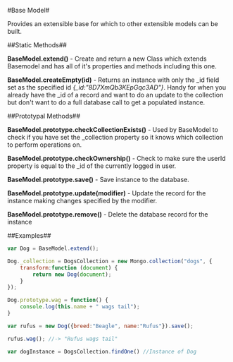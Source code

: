 #Base Model#

Provides an extensible base for which to other extensible models can be built.

##Static Methods##

**BaseModel.extend()** - Create and return a new Class which extends Basemodel and has all of it's properties and methods including this one.

**BaseModel.createEmpty(id)** - Returns an instance with only the _id field set as the specified id *{_id:"8D7XmQb3KEpGqc3AD"}*. Handy for when you already have the _id of a record and want to do an update to the collection but don't want to do a full database call to get a populated instance.

##Prototypal Methods##

**BaseModel.prototype.checkCollectionExists()** - Used by BaseModel to check if you have set the _collection property so it knows which collection to perform operations on.

**BaseModel.prototype.checkOwnership()** - Check to make sure the userId property is equal to the _id of the currently logged in user.

**BaseModel.prototype.save()** - Save instance to the database.

**BaseModel.prototype.update(modifier)** - Update the record for the instance making changes specified by the modifier.

**BaseModel.prototype.remove()** - Delete the database record for the instance

##Examples##

```javascript
var Dog = BaseModel.extend();

Dog._collection = DogsCollection = new Mongo.collection("dogs", {
	transform:function (document) {
    	return new Dog(document);
    }
});

Dog.prototype.wag = function() {
	console.log(this.name + " wags tail");
}

var rufus = new Dog({breed:"Beagle", name:"Rufus"}).save();

rufus.wag(); //-> "Rufus wags tail"

var dogInstance = DogsCollection.findOne() //Instance of Dog

```

